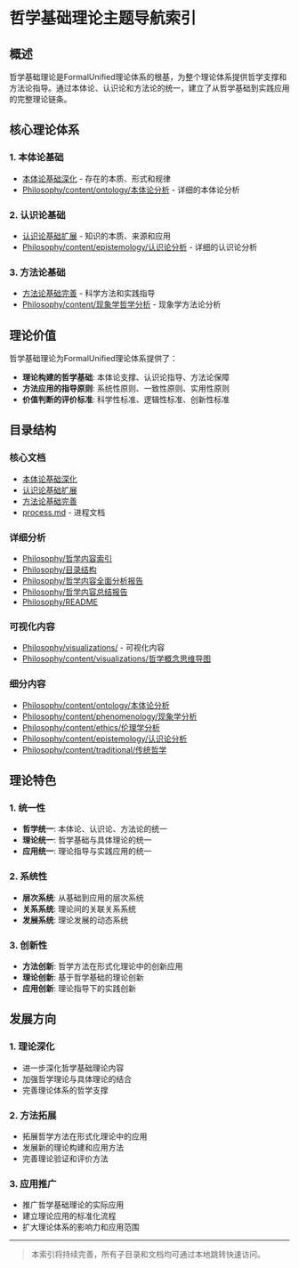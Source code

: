 ﻿# 哲学基础理论主题导航索引

## 概述

哲学基础理论是FormalUnified理论体系的根基，为整个理论体系提供哲学支撑和方法论指导。通过本体论、认识论和方法论的统一，建立了从哲学基础到实践应用的完整理论链条。

## 核心理论体系

### 1. 本体论基础

- [本体论基础深化](本体论基础深化.md) - 存在的本质、形式和规律
- [Philosophy/content/ontology/本体论分析](Philosophy/content/ontology/README.md) - 详细的本体论分析

### 2. 认识论基础

- [认识论基础扩展](认识论基础扩展.md) - 知识的本质、来源和应用
- [Philosophy/content/epistemology/认识论分析](Philosophy/content/epistemology/README.md) - 详细的认识论分析

### 3. 方法论基础

- [方法论基础完善](方法论基础完善.md) - 科学方法和实践指导
- [Philosophy/content/现象学哲学分析](Philosophy/content/现象学哲学分析.md) - 现象学方法论分析

## 理论价值

哲学基础理论为FormalUnified理论体系提供了：

- **理论构建的哲学基础**: 本体论支撑、认识论指导、方法论保障
- **方法应用的指导原则**: 系统性原则、一致性原则、实用性原则
- **价值判断的评价标准**: 科学性标准、逻辑性标准、创新性标准

## 目录结构

### 核心文档

- [本体论基础深化](本体论基础深化.md)
- [认识论基础扩展](认识论基础扩展.md)
- [方法论基础完善](方法论基础完善.md)
- [process.md](process.md) - 进程文档

### 详细分析

- [Philosophy/哲学内容索引](Philosophy/哲学内容索引.md)
- [Philosophy/目录结构](Philosophy/目录结构.md)
- [Philosophy/哲学内容全面分析报告](Philosophy/哲学内容全面分析报告.md)
- [Philosophy/哲学内容总结报告](Philosophy/哲学内容总结报告.md)
- [Philosophy/README](Philosophy/README.md)

### 可视化内容

- [Philosophy/visualizations/](Philosophy/visualizations/README.md) - 可视化内容
- [Philosophy/content/visualizations/哲学概念思维导图](Philosophy/content/visualizations/哲学概念思维导图-增强版.md)

### 细分内容

- [Philosophy/content/ontology/本体论分析](Philosophy/content/ontology/README.md)
- [Philosophy/content/phenomenology/现象学分析](Philosophy/content/phenomenology/README.md)
- [Philosophy/content/ethics/伦理学分析](Philosophy/content/ethics/README.md)
- [Philosophy/content/epistemology/认识论分析](Philosophy/content/epistemology/README.md)
- [Philosophy/content/traditional/传统哲学](Philosophy/content/traditional/README.md)

## 理论特色

### 1. 统一性

- **哲学统一**: 本体论、认识论、方法论的统一
- **理论统一**: 哲学基础与具体理论的统一
- **应用统一**: 理论指导与实践应用的统一

### 2. 系统性

- **层次系统**: 从基础到应用的层次系统
- **关系系统**: 理论间的关联关系系统
- **发展系统**: 理论发展的动态系统

### 3. 创新性

- **方法创新**: 哲学方法在形式化理论中的创新应用
- **理论创新**: 基于哲学基础的理论创新
- **应用创新**: 理论指导下的实践创新

## 发展方向

### 1. 理论深化

- 进一步深化哲学基础理论内容
- 加强哲学理论与具体理论的结合
- 完善理论体系的哲学支撑

### 2. 方法拓展

- 拓展哲学方法在形式化理论中的应用
- 发展新的理论构建和应用方法
- 完善理论验证和评价方法

### 3. 应用推广

- 推广哲学基础理论的实际应用
- 建立理论应用的标准化流程
- 扩大理论体系的影响力和应用范围

---

> 本索引将持续完善，所有子目录和文档均可通过本地跳转快速访问。
